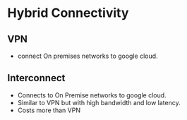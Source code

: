 # Hybrid Connectivity

## VPN

- connect On premises networks to google cloud.

## Interconnect

- Connects to On Premise networks to google cloud.
- Similar to VPN but with high bandwidth and low latency.
- Costs more than VPN
